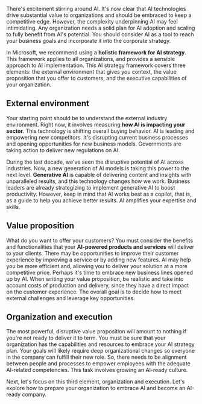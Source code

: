 There's excitement stirring around AI. It's now clear that AI technologies drive substantial value to organizations and should be embraced to keep a competitive edge. However, the complexity underpinning AI may feel intimidating. Any organization needs a solid plan for AI adoption and scaling to fully benefit from AI's potential. You should consider AI as a tool to reach your business goals and incorporate it into the corporate strategy.

In Microsoft, we recommend using a **holistic framework for AI strategy**. This framework applies to all organizations, and provides a sensible approach to AI implementation. This AI strategy framework covers three elements: the external environment that gives you context, the value proposition that you offer to customers, and the executive capabilities of your organization.

## External environment

Your starting point should be to understand the external industry environment. Right now, it involves measuring **how AI is impacting your sector**. This technology is shifting overall buying behavior. AI is leading and empowering new competitors. It's disrupting current business processes and opening opportunities for new business models. Governments are taking action to deliver new regulations on AI.

During the last decade, we've seen the disruptive potential of AI across industries. Now, a new generation of AI models is taking this power to the next level. **Generative AI** is capable of delivering content and insights with unparalleled results, and this technology  changes how we work. Business leaders are already strategizing to implement generative AI to boost productivity. However, keep in mind that AI works best as a copilot, that is, as a guide to help you achieve better results. AI amplifies your expertise and skills.

## Value proposition

What do you want to offer your customers? You must consider the benefits and functionalities that your **AI-powered products and services** will deliver to your clients. There may be opportunities to improve their customer experience by improving a service or by adding new features. AI may help you be more efficient and, allowing you to deliver your solution at a more competitive price. Perhaps it's time to embrace new business lines opened up by AI. When writing your value proposition, be realistic and take into account costs of production and delivery, since they have a direct impact on the customer experience. The overall goal is to decide how to meet external challenges and leverage key opportunities.

## Organization and execution

The most powerful, disruptive value proposition will amount to nothing if you're not ready to deliver it to term. You must be sure that your organization has the capabilities and resources to embrace your AI strategy plan. Your goals will likely require deep organizational changes so everyone in the company can fulfill their new role. So, there needs to be alignment between people and processes to empower employees with the adequate AI-related competencies. This task involves growing an AI-ready culture.

Next, let's focus on this third element, organization and execution. Let's explore how to prepare your organization to embrace AI and become an AI-ready company.